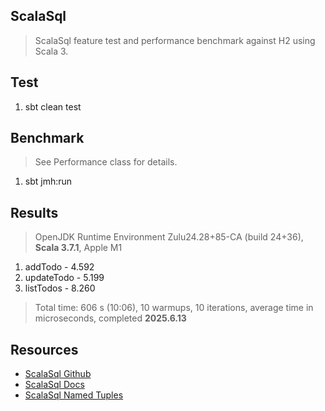 ScalaSql
--------
>ScalaSql feature test and performance benchmark against H2 using Scala 3.

Test
----
1. sbt clean test

Benchmark
---------
>See Performance class for details.
1. sbt jmh:run

Results
-------
>OpenJDK Runtime Environment Zulu24.28+85-CA (build 24+36), **Scala 3.7.1**, Apple M1
1. addTodo - 4.592
2. updateTodo - 5.199
3. listTodos - 8.260
>Total time: 606 s (10:06), 10 warmups, 10 iterations, average time in microseconds, completed **2025.6.13**

Resources
---------
* [ScalaSql Github](https://github.com/com-lihaoyi/scalasql)
* [ScalaSql Docs](https://github.com/com-lihaoyi/scalasql/tree/main/docs)
* [ScalaSql Named Tuples](https://bishabosha.github.io/articles/scalasql-simpletable.html)